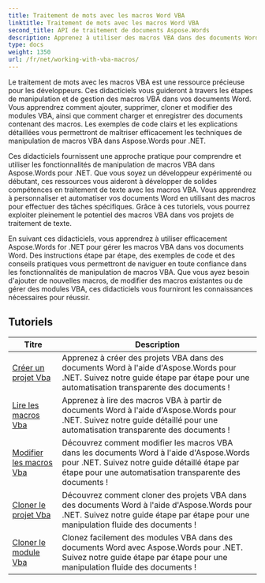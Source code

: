 ```yaml
---
title: Traitement de mots avec les macros Word VBA
linktitle: Traitement de mots avec les macros Word VBA
second_title: API de traitement de documents Aspose.Words
description: Apprenez à utiliser des macros VBA dans des documents Word à l'aide d'Aspose.Words pour .NET. Des didacticiels complets avec des exemples de code pour créer, modifier et exécuter des macros VBA dans vos documents Word.
type: docs
weight: 1350
url: /fr/net/working-with-vba-macros/
---
```

Le traitement de mots avec les macros VBA est une ressource précieuse pour les développeurs. Ces didacticiels vous guideront à travers les étapes de manipulation et de gestion des macros VBA dans vos documents Word. Vous apprendrez comment ajouter, supprimer, cloner et modifier des modules VBA, ainsi que comment charger et enregistrer des documents contenant des macros. Les exemples de code clairs et les explications détaillées vous permettront de maîtriser efficacement les techniques de manipulation de macros VBA dans Aspose.Words pour .NET.

Ces didacticiels fournissent une approche pratique pour comprendre et utiliser les fonctionnalités de manipulation de macros VBA dans Aspose.Words pour .NET. Que vous soyez un développeur expérimenté ou débutant, ces ressources vous aideront à développer de solides compétences en traitement de texte avec les macros VBA. Vous apprendrez à personnaliser et automatiser vos documents Word en utilisant des macros pour effectuer des tâches spécifiques. Grâce à ces tutoriels, vous pourrez exploiter pleinement le potentiel des macros VBA dans vos projets de traitement de texte.

En suivant ces didacticiels, vous apprendrez à utiliser efficacement Aspose.Words for .NET pour gérer les macros VBA dans vos documents Word. Des instructions étape par étape, des exemples de code et des conseils pratiques vous permettront de naviguer en toute confiance dans les fonctionnalités de manipulation de macros VBA. Que vous ayez besoin d'ajouter de nouvelles macros, de modifier des macros existantes ou de gérer des modules VBA, ces didacticiels vous fourniront les connaissances nécessaires pour réussir.

 ## Tutoriels
| Titre | Description |
| --- | --- |
| [Créer un projet Vba](./create-vba-project/) | Apprenez à créer des projets VBA dans des documents Word à l'aide d'Aspose.Words pour .NET. Suivez notre guide étape par étape pour une automatisation transparente des documents ! |
| [Lire les macros Vba](./read-vba-macros/) | Apprenez à lire des macros VBA à partir de documents Word à l'aide d'Aspose.Words pour .NET. Suivez notre guide détaillé pour une automatisation transparente des documents ! |
| [Modifier les macros Vba](./modify-vba-macros/) | Découvrez comment modifier les macros VBA dans les documents Word à l'aide d'Aspose.Words pour .NET. Suivez notre guide détaillé étape par étape pour une automatisation transparente des documents ! |
| [Cloner le projet Vba](./clone-vba-project/) | Découvrez comment cloner des projets VBA dans des documents Word à l'aide d'Aspose.Words pour .NET. Suivez notre guide étape par étape pour une manipulation fluide des documents !|
| [Cloner le module Vba](./clone-vba-module/) | Clonez facilement des modules VBA dans des documents Word avec Aspose.Words pour .NET. Suivez notre guide étape par étape pour une manipulation fluide des documents ! |